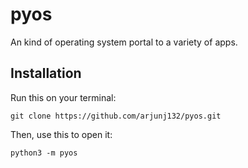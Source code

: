 # pyos
An kind of operating system portal to a variety of apps.

## Installation

Run this on your terminal:

```
git clone https://github.com/arjunj132/pyos.git
```

Then, use this to open it:

```
python3 -m pyos
```
